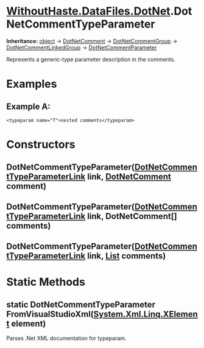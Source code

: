 # [WithoutHaste.DataFiles.DotNet](TableOfContents.WithoutHaste.DataFiles.DotNet.md).DotNetCommentTypeParameter

**Inheritance:** [object](https://docs.microsoft.com/en-us/dotnet/api/system.object) → [DotNetComment](WithoutHaste.DataFiles.DotNet.DotNetComment.md) → [DotNetCommentGroup](WithoutHaste.DataFiles.DotNet.DotNetCommentGroup.md) → [DotNetCommentLinkedGroup](WithoutHaste.DataFiles.DotNet.DotNetCommentLinkedGroup.md) → [DotNetCommentParameter](WithoutHaste.DataFiles.DotNet.DotNetCommentParameter.md)  

Represents a generic-type parameter description in the comments.  

# Examples

## Example A:

`<typeparam name="T">nested comments</typeparam>`  

# Constructors

## DotNetCommentTypeParameter([DotNetCommentTypeParameterLink](WithoutHaste.DataFiles.DotNet.DotNetCommentTypeParameterLink.md) link, [DotNetComment](WithoutHaste.DataFiles.DotNet.DotNetComment.md) comment)

## DotNetCommentTypeParameter([DotNetCommentTypeParameterLink](WithoutHaste.DataFiles.DotNet.DotNetCommentTypeParameterLink.md) link, DotNetComment[] comments)

## DotNetCommentTypeParameter([DotNetCommentTypeParameterLink](WithoutHaste.DataFiles.DotNet.DotNetCommentTypeParameterLink.md) link, [List](https://docs.microsoft.com/en-us/dotnet/api/system.collections.generic.list-1) comments)

# Static Methods

## static DotNetCommentTypeParameter FromVisualStudioXml([System.Xml.Linq.XElement](https://docs.microsoft.com/en-us/dotnet/api/system.xml.linq.xelement) element)

Parses .Net XML documentation for typeparam.  

